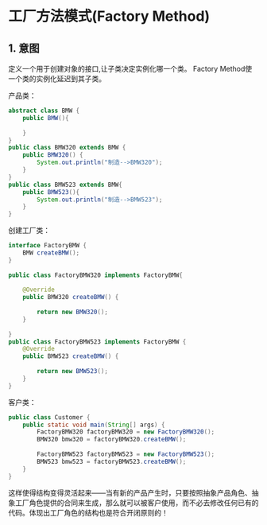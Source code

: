 # 工厂方法模式(Factory Method)   
## 1. 意图
定义一个用于创建对象的接口,让子类决定实例化哪一个类。 Factory Method使一个类的实例化延迟到其子类。

产品类：
```java
abstract class BMW {  
    public BMW(){  
          
    }  
}  
public class BMW320 extends BMW {  
    public BMW320() {  
        System.out.println("制造-->BMW320");  
    }  
}  
public class BMW523 extends BMW{  
    public BMW523(){  
        System.out.println("制造-->BMW523");  
    }  
}  
```
创建工厂类：
```java
interface FactoryBMW {  
    BMW createBMW();  
}  
  
public class FactoryBMW320 implements FactoryBMW{  
  
    @Override  
    public BMW320 createBMW() {  
  
        return new BMW320();  
    }  
  
}  
public class FactoryBMW523 implements FactoryBMW {  
    @Override  
    public BMW523 createBMW() {  
  
        return new BMW523();  
    }  
}  
```
客户类：
```java
public class Customer {  
    public static void main(String[] args) {  
        FactoryBMW320 factoryBMW320 = new FactoryBMW320();  
        BMW320 bmw320 = factoryBMW320.createBMW();  
  
        FactoryBMW523 factoryBMW523 = new FactoryBMW523();  
        BMW523 bmw523 = factoryBMW523.createBMW();  
    }  
}  
```
这样使得结构变得灵活起来——当有新的产品产生时，只要按照抽象产品角色、抽象工厂角色提供的合同来生成，那么就可以被客户使用，而不必去修改任何已有的代码。体现出工厂角色的结构也是符合开闭原则的！ 
